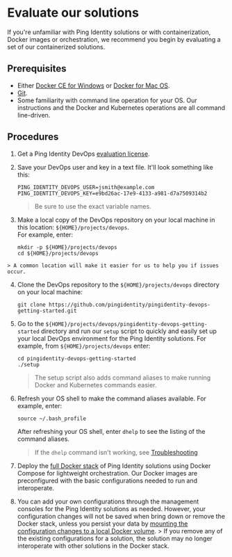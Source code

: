 # Evaluate our solutions

If you're unfamiliar with Ping Identity solutions or with containerization, Docker images or orchestration, we recommend you begin by evaluating a set of our containerized solutions.

## Prerequisites

* Either [Docker CE for Windows](https://docs.docker.com/v17.12/install/) or [Docker for Mac OS](https://docs.docker.com/v17.12/docker-for-mac/install/).
* [Git](https://git-scm.com/downloads).
* Some familiarity with command line operation for your OS. Our instructions and the Docker and Kubernetes operations are all command line-driven.

## Procedures

  1. Get a Ping Identity DevOps [evaluation license](https://pingidentity-devops.gitbook.io/devops/prod-license#obtaining-a-ping-identity-devops-user-and-key). 
  2. Save your DevOps user and key in a text file. It'll look something like this:

     ```text
     PING_IDENTITY_DEVOPS_USER=jsmith@example.com
     PING_IDENTITY_DEVOPS_KEY=e9bd26ac-17e9-4133-a981-d7a7509314b2
     ```

     > Be sure to use the exact variable names.

  3. Make a local copy of the DevOps repository on your local machine in this location: `${HOME}/projects/devops`.  
  For example, enter:
    
      ```text
      mkdir -p ${HOME}/projects/devops
      cd ${HOME}/projects/devops
      ```
    > A common location will make it easier for us to help you if issues occur.  

  4. Clone the DevOps repository to the `${HOME}/projects/devops` directory on your local machine:

       `git clone https://github.com/pingidentity/pingidentity-devops-getting-started.git`
   
  4. Go to the `${HOME}/projects/devops/pingidentity-devops-getting-started` directory and run our `setup` script to quickly and easily set up your local DevOps environment for the Ping Identity solutions. For example, from `${HOME}/projects/devops` enter:

     ```text
     cd pingidentity-devops-getting-started
     ./setup
     ```
     > The setup script also adds command aliases to make running Docker and Kubernetes commands easier. 
     
  5. Refresh your OS shell to make the command aliases available. For example, enter:
     ```text
     source ~/.bash_profile
     ```
     After refreshing your OS shell, enter `dhelp` to see the listing of the command aliases.
     > If the `dhelp` command isn't working, see [Troubleshooting](https://github.com/pingidentity/pingidentity-devops-getting-started/blob/master/docs/troubleshooting/BASIC_TROUBLESHOOTING.md)

  5. Deploy the [full Docker stack](https://pingidentity-devops.gitbook.io/devops/examples/11-docker-compose/03-full-stack) of Ping Identity solutions using Docker Compose for lightweight orchestration. Our Docker images are preconfigured with the basic configurations needed to run and interoperate. 
  6. You can add your own configurations through the management consoles for the Ping Identity solutions as needed. However, your configuration changes will not be saved when bring down or remove the Docker stack, unless you persist your data by [mounting the configuration changes to a local Docker volume](https://pingidentity-devops.gitbook.io/devops/examples/11-docker-compose#persisting-container-state-and-data).
    > If you remove any of the existing configurations for a solution, the solution may no longer interoperate with other solutions in the Docker stack.
  
  
